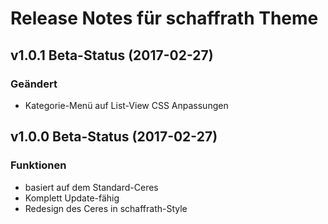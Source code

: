 # Release Notes für schaffrath Theme

## v1.0.1 Beta-Status (2017-02-27)

### Geändert

- Kategorie-Menü auf List-View CSS Anpassungen

## v1.0.0 Beta-Status (2017-02-27)

### Funktionen

- basiert auf dem Standard-Ceres
- Komplett Update-fähig
- Redesign des Ceres in schaffrath-Style